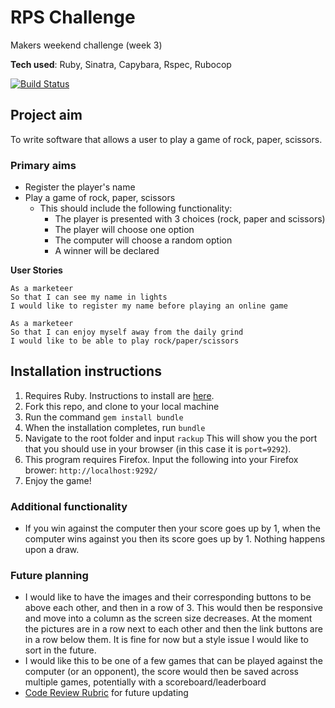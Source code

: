 # RPS Challenge
Makers weekend challenge (week 3)

**Tech used**:
Ruby,
Sinatra,
Capybara,
Rspec,
Rubocop

[![Build Status](https://travis-ci.com/Kittaru87/rps-challenge.svg?branch=master)](https://travis-ci.com/Kittaru87/rps-challenge)

## Project aim
To write software that allows a user to play a game of rock, paper, scissors.

### Primary aims
* Register the player's name
* Play a game of rock, paper, scissors
  * This should include the following functionality:
    - The player is presented with 3 choices (rock, paper and scissors)
    - The player will choose one option
    - The computer will choose a random option
    - A winner will be declared

**User Stories**
```
As a marketeer
So that I can see my name in lights
I would like to register my name before playing an online game

As a marketeer
So that I can enjoy myself away from the daily grind
I would like to be able to play rock/paper/scissors
```

## Installation instructions
1. Requires Ruby. Instructions to install are [here](https://www.ruby-lang.org/en/documentation/installation/).
2. Fork this repo, and clone to your local machine
3. Run the command `gem install bundle`
4. When the installation completes, run `bundle` 
5. Navigate to the root folder and input 
```rackup```
This will show you the port that you should use in your browser (in this case it is `port=9292`).
6. This program requires Firefox. Input the following into your Firefox brower:
```http://localhost:9292/```
7. Enjoy the game!

### Additional functionality
* If you win against the computer then your score goes up by 1, when the computer wins against you then its score goes up by 1. Nothing happens upon a draw.

### Future planning
* I would like to have the images and their corresponding buttons to be above each other, and then in a row of 3. This would then be responsive and move into a column as the screen size decreases. At the moment the pictures are in a row next to each other and then the link buttons are in a row below them. It is fine for now but a style issue I would like to sort in the future.
* I would like this to be one of a few games that can be played against the computer (or an opponent), the score would then be saved across multiple games, potentially with a scoreboard/leaderboard
* [Code Review Rubric](https://github.com/makersacademy/rps-challenge/blob/master/docs/review.md) for future updating
